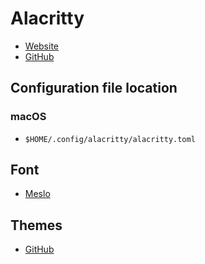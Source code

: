 # Alacritty

* [Website](https://alacritty.org/)
* [GitHub](https://github.com/alacritty/alacritty)

## Configuration file location

### macOS

* `$HOME/.config/alacritty/alacritty.toml`

## Font

* [Meslo](https://github.com/andreberg/Meslo-Font)

## Themes

* [GitHub](https://github.com/alacritty/alacritty-theme)
